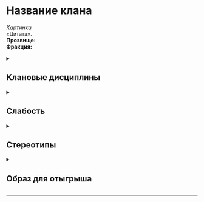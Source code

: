 # Название клана

*Картинка* \
«Цитата».\
**Прозвище:** \
**Фракция:**

<details>
  <summary> <h2> Клановые дисциплины </h2> </summary>
  
 <details> 
  <summary> Дисциплина 1  </summary>
</details>

 <details> 
  <summary> Дисциплина 2 </summary>
</details>

 <details> 
  <summary> Дисциплина 3  </summary>
</details>
  

</details>

<details> 
  <summary> <h2> Слабость </h2> </summary>

</details>

<details> 
  <summary> <h2> Стереотипы </h2> </summary>
  Табличка, формат: что думает клан о других и что думает о клане другие кланы
  
  ```
                                Что думает клан                                   Что думают о клане
                                                  Камарилья                                
Вентру
Бруха
Гангрел
Малкавиане
Носферату
Тореадор
Тремер
                                                    Шабаш
Лассомбра
Цимисхи
                                                  Независимые
Джованни 
Последователи Сета
Равнос

```

</details>


<details> 
  <summary> <h2> Образ для отыгрыша </h2> </summary>

  <details> 
  <summary> Экспозиция  </summary>
</details>

  <details> 
  <summary> Внешний вид  </summary>
</details>

 <details> 
  <summary> Убежища </summary>
</details>

 <details> 
  <summary> Биографии </summary>
</details>

 <details> 
  <summary> Организация </summary>
</details>


</details>

</details>

-------------------------------------------------------------------------------------------------------------------------------------------------------------------------------------------------

